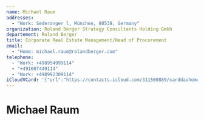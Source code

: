 ```yaml
---
name: Michael Raum
addresses:
  - "Work: Sederanger l, München, 80538, Germany"
organization: Roland Berger Strategy Consultants Holding Gmbh
departement: Roland Berger
title: Corporate Real Estate Management/Head of Procurement
email:
  - "Home: michael.raum@rolandberger.com"
telephone:
  - "Work: +498954999114"
  - "+491607449114"
  - "Work: +498992309114"
iCloudVCard: '{"url":"https://contacts.icloud.com/311500889/carddavhome/card/D33BA8BD-E421-42E4-8E2C-7DCB131E745B.vcf","etag":"\"kmfhb7d3\"","data":"BEGIN:VCARD\r\nVERSION:3.0\r\nFN:\r\nN:Raum;Michael;;;\r\nUID:C4C96672-DEAA-43B7-8012-7D6261459775\r\nADR;TYPE=WORK:;;Sederanger l;München;;80538;Germany;\r\nPRODID:ez-vcard 0.9.13-fc\r\nREV:2025-04-03T22:16:00Z\r\nORG:Roland Berger Strategy Consultants Holding Gmbh;Roland Berger\r\nTITLE:Corporate Real Estate Management/Head of Procurement\r\nEMAIL;TYPE=HOME:michael.raum@rolandberger.com\r\nTEL;TYPE=WORK:+498954999114\r\nTEL;TYPE=CELL:+491607449114\r\nTEL;TYPE=WORK:+498992309114\r\nEND:VCARD"}'
---
```

# Michael Raum
